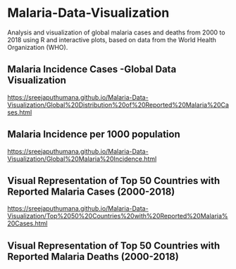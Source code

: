 # Malaria-Data-Visualization
Analysis and visualization of global malaria cases and deaths from 2000 to 2018 using R and interactive plots, based on data from the World Health Organization (WHO).

## Malaria Incidence Cases -Global Data Visualization
https://sreejaputhumana.github.io/Malaria-Data-Visualization/Global%20Distribution%20of%20Reported%20Malaria%20Cases.html

## Malaria Incidence per 1000 population
https://sreejaputhumana.github.io/Malaria-Data-Visualization/Global%20Malaria%20Incidence.html

## Visual Representation of Top 50 Countries with Reported Malaria Cases (2000-2018)
https://sreejaputhumana.github.io/Malaria-Data-Visualization/Top%2050%20Countries%20with%20Reported%20Malaria%20Cases.html

## Visual Representation of Top 50 Countries with Reported Malaria Deaths (2000-2018)
